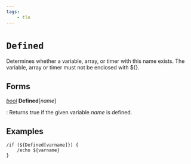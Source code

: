 ```yaml
---
tags:
    - tlo
---
```


# `Defined`

Determines whether a variable, array, or timer with this name exists. The variable, array or timer must not be enclosed with ${}.

## Forms

[_bool_](../data-types/datatype-bool.md) **Defined**[_name_]

:   Returns true if the given variable _name_ is defined.

## Examples

```
/if (${Defined[varname]}) {
    /echo ${varname}
}
```
